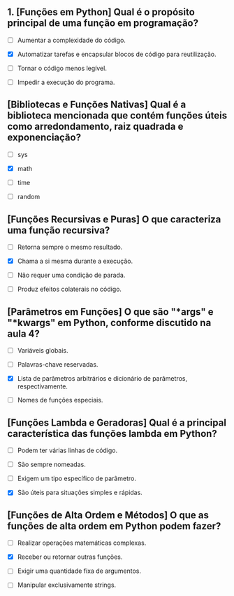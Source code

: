 ## 1. [Funções em Python] Qual é o propósito principal de uma função em programação?

- [ ] Aumentar a complexidade do código.

- [x] Automatizar tarefas e encapsular blocos de código para reutilização.

- [ ] Tornar o código menos legível.

- [ ] Impedir a execução do programa.

## [Bibliotecas e Funções Nativas] Qual é a biblioteca mencionada que contém funções úteis como arredondamento, raiz quadrada e exponenciação?

- [ ] sys

- [x] math

- [ ] time

- [ ] random

## [Funções Recursivas e Puras] O que caracteriza uma função recursiva?

- [ ] Retorna sempre o mesmo resultado.

- [x] Chama a si mesma durante a execução.

- [ ] Não requer uma condição de parada.

- [ ] Produz efeitos colaterais no código.

## [Parâmetros em Funções] O que são "*args" e "*kwargs" em Python, conforme discutido na aula 4?

- [ ] Variáveis globais.

- [ ] Palavras-chave reservadas.

- [x] Lista de parâmetros arbitrários e dicionário de parâmetros, respectivamente.

- [ ] Nomes de funções especiais.

## [Funções Lambda e Geradoras] Qual é a principal característica das funções lambda em Python?

- [ ] Podem ter várias linhas de código.

- [ ] São sempre nomeadas.

- [ ] Exigem um tipo específico de parâmetro.

- [x] São úteis para situações simples e rápidas.

## [Funções de Alta Ordem e Métodos] O que as funções de alta ordem em Python podem fazer?

- [ ] Realizar operações matemáticas complexas.

- [x] Receber ou retornar outras funções.

- [ ] Exigir uma quantidade fixa de argumentos.

- [ ] Manipular exclusivamente strings.